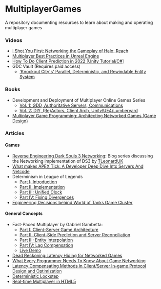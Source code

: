 # MultiplayerGames
A repository documenting resources to learn about making and operating multiplayer games

### Videos
* [I Shot You First: Networking the Gameplay of Halo: Reach](https://youtu.be/h47zZrqjgLc)
* [Multiplayer Best Practices in Unreal Engine](https://youtu.be/UstLLZbkmOQ)
* [How To Do Client Prediction in 2022 [Unity Tutorial/C#]](https://www.youtube.com/watch?v=TFLD9HWOc2k&t=6s)
* GDC Vault (Requires paid access)
     * ['Knockout City's' Parallel, Deterministic, and Rewindable Entity System](https://www.gdcvault.com/play/1028073/-Knockout-City-s-Parallel)

### Books
* Development and Deployment of Multiplayer Online Games Series 
  * [Vol. 1: GDD, Authoritative Servers, Communications](https://www.goodreads.com/book/show/36438566-development-deployment-of-multiplayer-online-games-vol-i) 
  * [Vol. 2: DIY, (Re)Actors, Client Arch, Unity/UE4/Lumberyard](https://www.goodreads.com/book/show/54585990-development-and-deployment-of-multiplayer-online-games-vol-ii)
* [Multiplayer Game Programming: Architecting Networked Games (Game Design)](https://www.goodreads.com/book/show/28105277-multiplayer-game-programming)

### Articles

#### Games
* [Reverse Engineering Dark Souls 3 Networking](https://timleonard.uk/2022/05/29/reverse-engineering-dark-souls-3-networking): Blog series discussing the Networking implementation of DS3  by [TLeonardUK](https://github.com/TLeonardUK)
* [What makes APEX Tick: A Developer Deep Dive Into Servers And Netcode](https://www.ea.com/games/apex-legends/news/servers-netcode-developer-deep-dive)
* Determinism in League of Legends 
  * [Part I: Introduction](https://engineering.riotgames.com/news/determinism-league-legends-introduction) 
  * [Part II: Implementation](http://engineering.riotgames.com/news/determinism-league-legends-implementation) 
  * [Part III: Unified Clock](http://engineering.riotgames.com/news/determinism-league-legends-unified-clock) 
  * [Part IV: Fixing Divergences](http://engineering.riotgames.com/news/determinism-fixing-divergences)
* [Engineering Decisions behind World of Tanks Game Cluster](https://www.gdcvault.com/play/1022945/Engineering-Decisions-Behind-World-of)

#### General Concepts
* Fast-Paced Multiplayer by Gabriel Gambetta:
  * [Part I: Client-Server Game Architecture](https://www.gabrielgambetta.com/client-server-game-architecture.html) 
  * [Part II: Client-Side Prediction and Server Reconciliation](https://www.gabrielgambetta.com/client-side-prediction-server-reconciliation.html)
  * [Part III: Entity Interpolation](https://www.gabrielgambetta.com/entity-interpolation.html)
  * [Part IV: Lag Compensation](https://www.gabrielgambetta.com/lag-compensation.html)
  * [Live Demo](https://www.gabrielgambetta.com/client-side-prediction-live-demo.html)
* [Dead Reckoning:Latency Hiding for Networked Games](https://www.gamedeveloper.com/programming/dead-reckoning-latency-hiding-for-networked-games)
* [What Every Programmer Needs To Know About Game Networking](https://gafferongames.com/post/what_every_programmer_needs_to_know_about_game_networking/)
* [Latency Compensating Methods in Client/Server In-game Protocol Design and Optimization](https://developer.valvesoftware.com/wiki/Latency_Compensating_Methods_in_Client/Server_In-game_Protocol_Design_and_Optimization#Overview)
* [Deterministic Lockstep](https://gafferongames.com/post/deterministic_lockstep/)
* [Real-time Multiplayer in HTML5](http://buildnewgames.com/real-time-multiplayer/)
